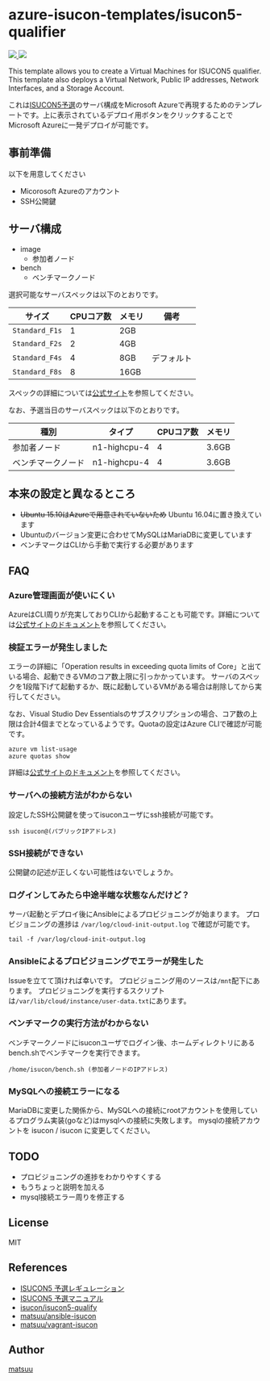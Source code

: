 # azure-isucon-templates/isucon5-qualifier

<a href="https://portal.azure.com/#create/Microsoft.Template/uri/https%3A%2F%2Fraw.githubusercontent.com%2Fmatsuu%2Fazure-isucon-templates%2Fmaster%2Fisucon5-qualifier%2Fazuredeploy.json" target="_blank">
    <img src="http://azuredeploy.net/deploybutton.png"/>
</a>
<a href="http://armviz.io/#/?load=https%3A%2F%2Fraw.githubusercontent.com%2Fmatsuu%2Fazure-isucon-templates%2Fmaster%2Fisucon5-qualifier%2Fazuredeploy.json" target="_blank">
    <img src="http://armviz.io/visualizebutton.png"/>
</a>

This template allows you to create a Virtual Machines for ISUCON5 qualifier. This template also deploys a Virtual Network, Public IP addresses, Network Interfaces, and a Storage Account.

これは[ISUCON5予選](http://isucon.net/archives/45166636.html)のサーバ構成をMicrosoft Azureで再現するためのテンプレートです。上に表示されているデプロイ用ボタンをクリックすることでMicrosoft Azureに一発デプロイが可能です。

## 事前準備

以下を用意してください

* Micorosoft Azureのアカウント
* SSH公開鍵

## サーバ構成

* image
    * 参加者ノード
* bench
    * ベンチマークノード

選択可能なサーバスペックは以下のとおりです。

| サイズ         | CPUコア数 | メモリ | 備考       |
| -------------- | --------- | ------ | ---------- |
| `Standard_F1s` |         1 |    2GB |            |
| `Standard_F2s` |         2 |    4GB |            |
| `Standard_F4s` |         4 |    8GB | デフォルト |
| `Standard_F8s` |         8 |   16GB |            |

スペックの詳細については[公式サイト](https://azure.microsoft.com/ja-jp/documentation/articles/virtual-machines-linux-sizes/)を参照してください。

なお、予選当日のサーバスペックは以下のとおりです。

| 種別               | タイプ       | CPUコア数 | メモリ |
| ------------------ | ------------ | --------- | ------ |
| 参加者ノード       | n1-highcpu-4 |         4 |  3.6GB |
| ベンチマークノード | n1-highcpu-4 |         4 |  3.6GB |

## 本来の設定と異なるところ

* ~~Ubuntu 15.10はAzureで用意されていないため~~ Ubuntu 16.04に置き換えています
* Ubuntuのバージョン変更に合わせてMySQLはMariaDBに変更しています
* ベンチマークはCLIから手動で実行する必要があります

## FAQ

### Azure管理画面が使いにくい

AzureはCLI周りが充実しておりCLIから起動することも可能です。詳細については[公式サイトのドキュメント](https://azure.microsoft.com/ja-jp/documentation/articles/virtual-machines-linux-cli-deploy-templates/)を参照してください。

### 検証エラーが発生しました

エラーの詳細に「Operation results in exceeding quota limits of Core」と出ている場合、起動できるVMのコア数上限に引っかかっています。
サーバのスペックを1段階下げて起動するか、既に起動しているVMがある場合は削除してから実行してください。

なお、Visual Studio Dev Essentialsのサブスクリプションの場合、コア数の上限は合計4個までとなっているようです。Quotaの設定はAzure CLIで確認が可能です。

    azure vm list-usage
    azure quotas show

詳細は[公式サイトのドキュメント](https://azure.microsoft.com/ja-jp/documentation/articles/resource-manager-common-deployment-errors/)を参照してください。

### サーバへの接続方法がわからない

設定したSSH公開鍵を使ってisuconユーザにssh接続が可能です。

    ssh isucon@(パブリックIPアドレス)

### SSH接続ができない

公開鍵の記述が正しくない可能性はないでしょうか。

### ログインしてみたら中途半端な状態なんだけど？

サーバ起動とデプロイ後にAnsibleによるプロビジョニングが始まります。
プロビジョニングの進捗は `/var/log/cloud-init-output.log` で確認が可能です。

    tail -f /var/log/cloud-init-output.log

### Ansibleによるプロビジョニングでエラーが発生した

Issueを立てて頂ければ幸いです。
プロビジョニング用のソースは`/mnt`配下にあります。
プロビジョニングを実行するスクリプトは`/var/lib/cloud/instance/user-data.txt`にあります。

### ベンチマークの実行方法がわからない

ベンチマークノードにisuconユーザでログイン後、ホームディレクトリにあるbench.shでベンチマークを実行できます。

    /home/isucon/bench.sh (参加者ノードのIPアドレス)

### MySQLへの接続エラーになる

MariaDBに変更した関係から、MySQLへの接続にrootアカウントを使用しているプログラム実装(goなど)はmysqlへの接続に失敗します。
mysqlの接続アカウントを isucon / isucon に変更してください。

## TODO

* プロビジョニングの進捗をわかりやすくする
* もうちょっと説明を加える
* mysql接続エラー周りを修正する

## License

MIT

## References

* [ISUCON5 予選レギュレーション](http://isucon.net/archives/45347574.html)
* [ISUCON5 予選マニュアル](https://gist.github.com/tagomoris/1a2df5ab0999f5e64cff)
* [isucon/isucon5-qualify](https://github.com/isucon/isucon5-qualify)
* [matsuu/ansible-isucon](https://github.com/matsuu/ansible-isucon)
* [matsuu/vagrant-isucon](https://github.com/matsuu/vagrant-isucon)

## Author

[matsuu](https://github.com/matsuu)

